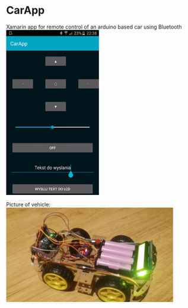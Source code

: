 # CarApp
Xamarin app for remote control of an arduino based car using Bluetooth
<img src="app.png" width="250">

Picture of vehicle:
<img src="car.jpg" width="450">
